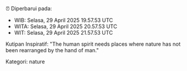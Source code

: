 ⏰ Diperbarui pada:
- WIB: Selasa, 29 April 2025 19.57.53 UTC
- WITA: Selasa, 29 April 2025 20.57.53 UTC
- WIT: Selasa, 29 April 2025 21.57.53 UTC

Kutipan Inspiratif:
"The human spirit needs places where nature has not been rearranged by the hand of man."


Kategori: nature

